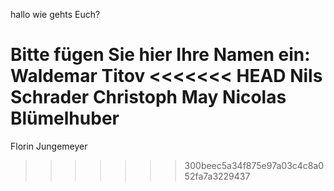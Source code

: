 hallo wie gehts Euch?

Bitte fügen Sie hier Ihre Namen ein:
Waldemar Titov
<<<<<<< HEAD
Nils Schrader
Christoph May
Nicolas Blümelhuber
=======
Florin Jungemeyer
>>>>>>> 300beec5a34f875e97a03c4c8a052fa7a3229437
